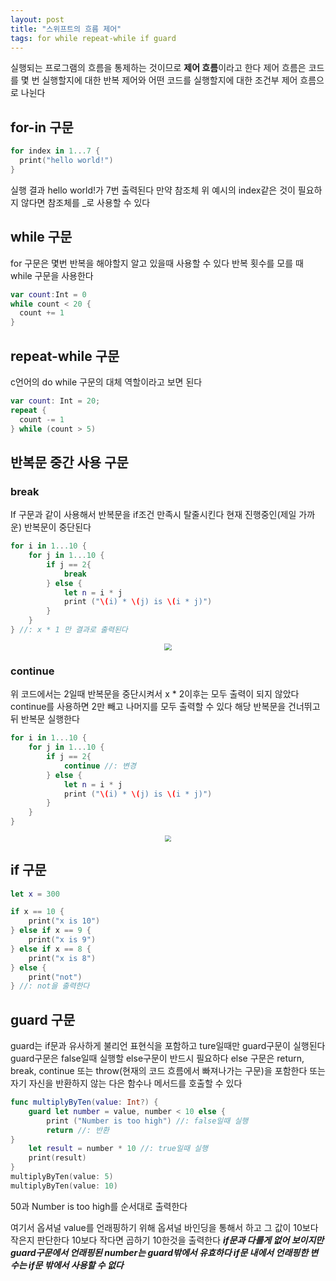 ```yaml
---
layout: post
title: "스위프트의 흐름 제어"
tags: for while repeat-while if guard
---
```


실행되는 프로그램의 흐름을 통제하는 것이므로 **제어 흐름**이라고 한다 제어 흐름은 코드를 몇 번 실행할지에 대한 반복 제어와 어떤 코드를 실행할지에 대한 조건부 제어 흐름으로 나뉜다

## for-in 구문

``` swift
for index in 1...7 {
  print("hello world!")
}
```

실행 결과 hello world!가 7번 출력된다 만약 참조체 위 예시의 index같은 것이 필요하지 않다면 참조체를 _로 사용할 수 있다

## while 구문

for 구문은 몇번 반복을 해야할지 알고 있을때 사용할 수 있다 반복 횟수를 모를 때 while 구문을 사용한다

``` swift
var count:Int = 0
while count < 20 {
  count += 1
}
```

## repeat-while 구문

c언어의 do while 구문의 대체 역할이라고 보면 된다 

``` swift
var count: Int = 20;
repeat {
  count -= 1
} while (count > 5)
```

## 반복문 중간 사용 구문

### break

If 구문과 같이 사용해서 반복문을 if조건 만족시 탈줄시킨다 현재 진행중인(제일 가까운) 반복문이 중단된다

``` swift
for i in 1...10 {
    for j in 1...10 {
        if j == 2{
            break
        } else {
            let n = i * j
            print ("\(i) * \(j) is \(i * j)")
        }
    }
} //: x * 1 만 결과로 출력된다
```

<center>
<img src=" https://github.com/Minnnning/minnnning.github.io/assets/80758613/931485b9-6f30-4980-94dc-2e60f6030b3b" style="zoom:70%;">
</center>

### continue

위 코드에서는 2일때 반복문을 중단시켜서 x * 2이후는 모두 출력이 되지 않았다 continue를 사용하면 2만  빼고 나머지를 모두 출력할 수 있다 해당 반복문을 건너뛰고 뒤 반복문 실행한다

``` swift
for i in 1...10 {
    for j in 1...10 {
        if j == 2{
            continue //: 변경
        } else {
            let n = i * j
            print ("\(i) * \(j) is \(i * j)")
        }
    }
}
```

<center>
<img src=" https://github.com/Minnnning/minnnning.github.io/assets/80758613/7c3139a2-b8a3-42b7-a49b-0c9cc8fc2202" style="zoom:60%;">
</center>

## if 구문

``` swift
let x = 300

if x == 10 {
    print("x is 10")
} else if x == 9 {
    print("x is 9")
} else if x == 8 {
    print("x is 8")
} else {
    print("not")
} //: not을 출력한다
```

## guard 구문

guard는 if문과 유사하게 불리언 표현식을 포함하고 ture일때만 guard구문이 실행된다 guard구문은 false일때 실행할 else구문이 반드시 필요하다 else 구문은 return, break, continue 또는 throw(현재의 코드 흐름에서 빠져나가는 구문)을 포함한다 또는 자기 자신을 반환하지 않는 다은 함수나 메서드를 호출할 수 있다

``` swift
func multiplyByTen(value: Int?) {
    guard let number = value, number < 10 else {
        print ("Number is too high") //: false일때 실행
        return //: 반환
}
    let result = number * 10 //: true일때 실행
    print(result)
}
multiplyByTen(value: 5)
multiplyByTen(value: 10)
```

50과 Number is too high를 순서대로 출력한다

여기서 옵셔널 value를 언래핑하기 위해 옵셔널 바인딩을 통해서 하고 그 값이 10보다 작은지 판단한다 10보다 작다면 곱하기 10한것을 출력한다 ***if문과 다를게 없어 보이지만 guard구문에서 언래핑된 number는 guard밖에서 유효하다 if문 내에서 언래핑한 변수는 if문 밖에서 사용할 수 없다***
